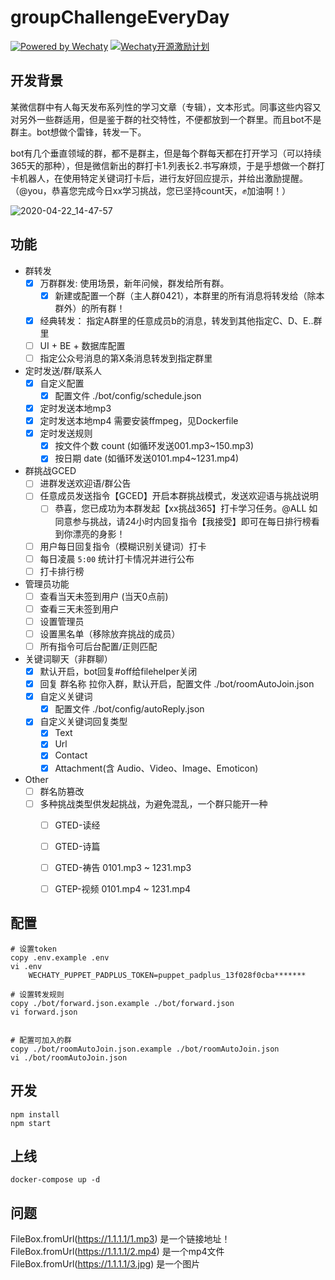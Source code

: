 # groupChallengeEveryDay

[![Powered by Wechaty](https://img.shields.io/badge/Powered%20By-Wechaty-green.svg)](https://github.com/chatie/wechaty)
[![Wechaty开源激励计划](https://img.shields.io/badge/Wechaty-开源激励计划-green.svg)](https://github.com/juzibot/Welcome/wiki/Everything-about-Wechaty)

## 开发背景

某微信群中有人每天发布系列性的学习文章（专辑），文本形式。同事这些内容又对另外一些群适用，但是鉴于群的社交特性，不便都放到一个群里。而且bot不是群主。bot想做个雷锋，转发一下。

bot有几个垂直领域的群，都不是群主，但是每个群每天都在打开学习（可以持续365天的那种），但是微信新出的群打卡1.列表长2.书写麻烦，于是乎想做一个群打卡机器人，在使用特定关键词打卡后，进行友好回应提示，并给出激励提醒。（@you，恭喜您完成今日xx学习挑战，您已坚持count天，✊加油啊！）

![2020-04-22_14-47-57](https://i.loli.net/2020/04/22/GbYLMgv39A7JdZf.jpg)

## 功能

- 群转发
  - [x] 万群群发: 使用场景，新年问候，群发给所有群。
    - [x] 新建或配置一个群（主人群0421），本群里的所有消息将转发给（除本群外）的所有群！
  - [x] 经典转发： 指定A群里的任意成员b的消息，转发到其他指定C、D、E..群里
  - [ ] UI + BE + 数据库配置
  - [ ] 指定公众号消息的第X条消息转发到指定群里
- 定时发送/群/联系人
  - [x] 自定义配置
      - [x] 配置文件 ./bot/config/schedule.json
  - [x] 定时发送本地mp3 
  - [x] 定时发送本地mp4 需要安装ffmpeg，见Dockerfile
  - [x] 定时发送规则
      - [x] 按文件个数 count (如循环发送001.mp3~150.mp3) 
      - [x] 按日期 date (如循环发送0101.mp4~1231.mp4) 
- 群挑战GCED
  - [ ] 进群发送欢迎语/群公告
  - [ ] 任意成员发送指令【GCED】开启本群挑战模式，发送欢迎语与挑战说明
    - [ ] 恭喜，您已成功为本群发起【xx挑战365】打卡学习任务。@ALL 如同意参与挑战，请24小时内回复指令【我接受】即可在每日排行榜看到你漂亮的身影！
  - [ ] 用户每日回复指令（模糊识别关键词）打卡
  - [ ] 每日凌晨 `5:00` 统计打卡情况并进行公布
  - [ ] 打卡排行榜
- 管理员功能
  - [ ] 查看当天未签到用户 (当天0点前)
  - [ ] 查看三天未签到用户
  - [ ] 设置管理员
  - [ ] 设置黑名单（移除放弃挑战的成员）
  - [ ] 所有指令可后台配置/正则匹配
- 关键词聊天（非群聊）
  - [x] 默认开启，bot回复#off给filehelper关闭
  - [x] 回复 群名称 拉你入群，默认开启，配置文件 ./bot/roomAutoJoin.json
  - [x] 自定义关键词
      - [x] 配置文件 ./bot/config/autoReply.json
  - [x] 自定义关键词回复类型
      - [x] Text
      - [x] Url
      - [x] Contact
      - [x] Attachment(含 Audio、Video、Image、Emoticon)

- Other
  - [ ] 群名防篡改
  - [ ] 多种挑战类型供发起挑战，为避免混乱，一个群只能开一种
    - [ ] GTED-读经
    - [ ] GTED-诗篇
    - [ ] GTED-祷告 0101.mp3 ~ 1231.mp3
    - [ ] GTEP-视频 0101.mp4 ~ 1231.mp4


## 配置

```
# 设置token
copy .env.example .env
vi .env
    WECHATY_PUPPET_PADPLUS_TOKEN=puppet_padplus_13f028f0cba*******

# 设置转发规则
copy ./bot/forward.json.example ./bot/forward.json
vi forward.json


# 配置可加入的群
copy ./bot/roomAutoJoin.json.example ./bot/roomAutoJoin.json
vi ./bot/roomAutoJoin.json
```



## 开发

```
npm install
npm start
```



## 上线

```
docker-compose up -d
```


## 问题

FileBox.fromUrl(https://1.1.1.1/1.mp3) 是一个链接地址！
FileBox.fromUrl(https://1.1.1.1/2.mp4) 是一个mp4文件
FileBox.fromUrl(https://1.1.1.1/3.jpg) 是一个图片